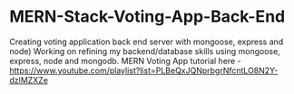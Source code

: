 # MERN-Stack-Voting-App-Back-End    
Creating voting application back end server with mongoose, express and node)
Working on refining my backend/database skills using mongoose, express, node and mongodb.
MERN Voting App tutorial here - https://www.youtube.com/playlist?list=PLBeQxJQNprbgrNfcntLO8N2Y-dzlMZXZe
